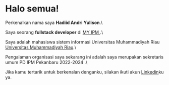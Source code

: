 # Halo semua! 

Perkenalkan nama saya **Hadiid Andri Yulison**.\

Saya seorang **fullstack developer** di [MY IPM ](https://my.ipm.or.id//).\

Saya adalah mahasiswa sistem informasi Universitas Muhammadiyah Riau [Universitas Muhammadiyah Riau](https://umri.ac.id/).\

Pengalaman organisasi saya sekarang ini adalah saya merupakan sekretaris umum PD IPM Pekanbaru 2022-2024 .\

Jika kamu tertarik untuk berkenalan denganku, silakan ikuti akun [Linkedin](https://www.linkedin.com/in/hadiid-andri-yulison-984a69200//)ku ya.

